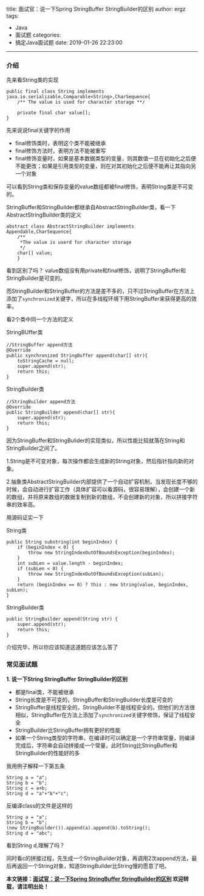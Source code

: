 title: 面试官：说一下Spring StringBuffer StringBuilder的区别
author: ergz
tags:
  - Java
  - 面试题
categories:
  - 搞定Java面试题
date: 2019-01-26 22:23:00
---
### 介绍

先来看String类的实现

	public final class String implements  	java.io.serializable,Comparable<String>,CharSequence{
		/** The value is used for character storage **/

		private final char value[];
	}

先来说说final关键字的作用
 
 - final修饰类时，表明这个类不能被继承
 - final修饰方法时，表明方法不能被重写
 - final修饰变量时，如果是基本数据类型的变量，则其数值一旦在初始化之后便不能更改；如果是引用类型的变量，则在对其初始化之后便不能再让其指向另一个对象
 
<!--more-->

可以看到String类和保存变量的value数组都被final修饰，表明String类是不可变的。

StringBuffer和StringBuilder都继承自AbstractStringBuilder类，看一下AbstractStringBuilder类的定义
	
	abstract class AbstractStringBuilder implements Appendable,CharSequence{
		/**
		 *The value is userd for character storage
		 */
		char[] value;
		}

看到区别了吗？ value数组没有用private和final修饰，说明了StringBuffer和StringBuilder是可变的。

而StringBuilder和StringBuffer的方法是差不多的，只不过StringBuffer在方法上添加了`synchronized`关键字，所以在多线程环境下用StringBuffer来获得更高的效率。

看2个类中同一个方法的定义

StringBUffer类

	//StringBuffer append方法
	@Override
	public synchronized StringBuffer append(char[] str){
		toStringCache = null;
		super.append(str);	
		return this;
	}

StringBuilder类

	//StringBuilder append方法
	@Override
	public StringBuilder append(char[] str){
		super.append(str);
		return this;
	}

因为StringBuffer和StringBulider的实现类似，所以性能比较就落在String和StringBuilder之间了。

1.String是不可变对象，每次操作都会生成新的String对象，然后指针指向新的对象。

2.抽象类AbstractStringBuilder内部提供了一个自动扩容机制，当发现长度不够的时候，会自动进行扩容工作（具体扩容可以看源码，很容易理解），会创建一个新的数组，并将原来数组的数据复制到新的数组，不会创建新的对象，所以拼接字符串的效率高。

用源码证实一下

String类
	
	public String substring(int beginIndex) {
        if (beginIndex < 0) {
            throw new StringIndexOutOfBoundsException(beginIndex);
        }
        int subLen = value.length - beginIndex;
        if (subLen < 0) {
            throw new StringIndexOutOfBoundsException(subLen);
        }
        return (beginIndex == 0) ? this : new String(value, beginIndex, subLen);
    }

StringBuilder类

	public StringBuilder append(String str) {
        super.append(str);
        return this;
    }

介绍完毕，所以你应该知道这道题应该怎么答了

### 常见面试题

**1. 说一下String StringBuffer StringBuilder的区别**

- 都是final类，不能被继承
- String长度是不可变的，StringBuffer和StringBuilder长度是可变的
- StringBuffer是线程安全的，StringBuilder不是线程安全的。但他们的方法很相似，StringBuffer在方法上添加了`synchronized`关键字修饰，保证了线程安全
- StringBuilder比StringBuffer拥有更好的性能
- 如果一个String类型的字符串，在编译时可以确定是一个字符串常量，则编译完成后，字符串会自动拼接成一个常量，此时String比StringBuffer和StringBuilder的性能好的多

我用例子解释一下第五条

	String a = "a";
	String b = "b";
	String c = a+b;
	String d = "a"+"b"+"c";

反编译class的文件是这样的
	
	String a = "a";
	String b = "b";
	(new StringBuilder()).append(a).append(b).toString();
	String d = "abc";

看到String d,理解了吗？

同时看c的拼接过程，先生成一个StringBuilder对象，再调用2次append方法，最后再返回一个String对象，知道StringBuilder比String慢的愿意了吧。

**本文链接：[面试官：说一下Spring StringBuffer StringBuilder的区别]()
欢迎转载，请注明出处！**